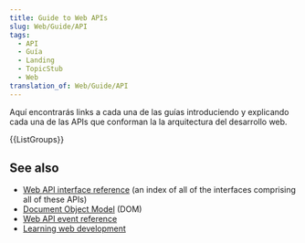 ```yaml
---
title: Guide to Web APIs
slug: Web/Guide/API
tags:
  - API
  - Guía
  - Landing
  - TopicStub
  - Web
translation_of: Web/Guide/API
---
```


Aquí encontrarás links a cada una de las guías introduciendo y explicando cada una de las APIs que conforman la la arquitectura del desarrollo web.

{{ListGroups}}

## See also

- [Web API interface reference](/es/docs/Web/API) (an index of all of the interfaces comprising all of these APIs)
- [Document Object Model](/es/docs/Web/API/Document_Object_Model) (DOM)
- [Web API event reference](/es/docs/Web/Events)
- [Learning web development](/es/docs/Learn)
